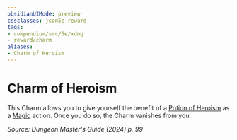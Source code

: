 ```yaml
---
obsidianUIMode: preview
cssclasses: json5e-reward
tags:
- compendium/src/5e/xdmg
- reward/charm
aliases:
- Charm of Heroism
---
```

# Charm of Heroism

This Charm allows you to give yourself the benefit of a [Potion of Heroism](/3-Mechanics/CLI/items/potion-of-heroism-xdmg.md) as a [Magic](actions.md#Magic) action. Once you do so, the Charm vanishes from you.

*Source: Dungeon Master's Guide (2024) p. 99*